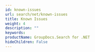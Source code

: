 ```yaml
---
id: known-issues
url: search/net/known-issues
title: Known Issues
weight: 4
description: ""
keywords: 
productName: GroupDocs.Search for .NET
hideChildren: False
---
```

